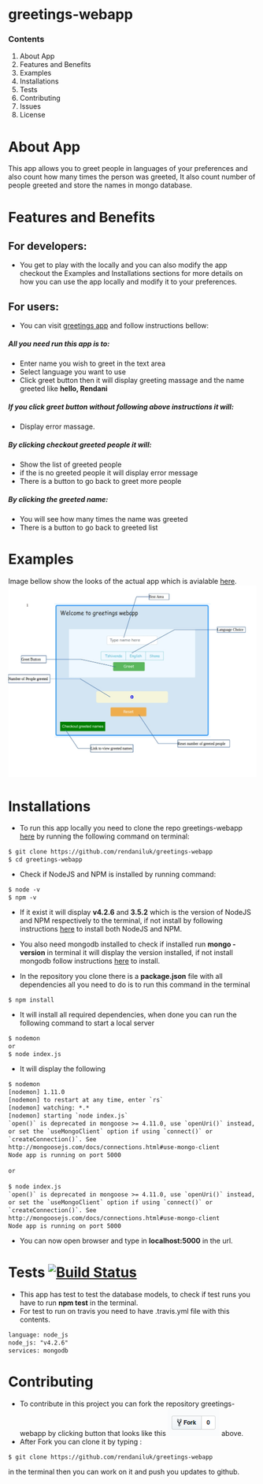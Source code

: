 # greetings-webapp
### Contents
1. About App
1. Features and Benefits
1. Examples
1. Installations
1. Tests
1. Contributing
1. Issues
1. License

# About App
This app allows you to greet people in languages of your preferences and also count how many times the person was greeted, It also count number of people greeted and store the names in mongo database.

# Features and Benefits
## For developers:
* You get to play with the locally and you can also modify the app checkout the Examples and Installations sections for more details on how you can use the app locally and modify it to your preferences.

## For  users:
* You can visit [greetings app](http://rendani-greetings.herokuapp.com) and follow instructions bellow:

##### All you need run  this app is to:
* Enter name you wish to greet in the text area
* Select language you want to use
* Click greet button then it will display greeting massage and the name greeted like **hello, Rendani**
##### If you click greet button without following above instructions it will:
* Display error massage.

##### By clicking checkout greeted people it will:
* Show the list of greeted people
* if the is no greeted people it will display error message
* There is a button to go back to greet more people

##### By clicking the greeted name:
* You will see how many times the name was greeted
* There is a button to go back to greeted list

# Examples
Image bellow show the looks of the actual app which is avialable [here](http://rendani-greetings.herokuapp.com).
![Landing_page](landingpage.jpg)

# Installations
* To run this app locally you need to clone the repo greetings-webapp [here](https://github.com/rendaniluk/greetings-webapp)
by running the following command on terminal:

```
$ git clone https://github.com/rendaniluk/greetings-webapp
$ cd greetings-webapp

```
* Check if NodeJS and NPM is installed by running command:

```
$ node -v
$ npm -v
```
* If it exist it will display **v4.2.6** and **3.5.2** which is the version of NodeJS and NPM respectively to the terminal, if not install by following instructions [here](https://za.godaddy.com/help/install-nodejs-ubuntu-17395) to install both NodeJS and NPM.

* You also need mongodb installed to check if installed run **mongo -version** in terminal it will display the version installed, if not install mongodb follow instructions [here](https://www.howtoforge.com/tutorial/install-mongodb-on-ubuntu-16.04/) to install.

* In the repository you clone there is a **package.json** file with all dependencies all you need to do is to run this command in the terminal

```
$ npm install

```
* It will install all required dependencies, when done you can run the following command to start a local server

```
$ nodemon
or
$ node index.js

```
* It will display the following
```
$ nodemon
[nodemon] 1.11.0
[nodemon] to restart at any time, enter `rs`
[nodemon] watching: *.*
[nodemon] starting `node index.js`
`open()` is deprecated in mongoose >= 4.11.0, use `openUri()` instead, or set the `useMongoClient` option if using `connect()` or `createConnection()`. See http://mongoosejs.com/docs/connections.html#use-mongo-client
Node app is running on port 5000

or

$ node index.js
`open()` is deprecated in mongoose >= 4.11.0, use `openUri()` instead, or set the `useMongoClient` option if using `connect()` or `createConnection()`. See http://mongoosejs.com/docs/connections.html#use-mongo-client
Node app is running on port 5000

```
* You can now open browser and type in **localhost:5000** in the url.


# Tests [![Build Status](https://api.travis-ci.org/rendaniluk/greetings-webapp.svg)](https://travis-ci.org/rendaniluk/greetings-webapp/builds/280324645)

* This app has test to test the database models, to check if test runs you have to run **npm test** in the terminal.
* For test to run on travis you need to have .travis.yml file with this contents.
```
language: node_js
node_js: "v4.2.6"
services: mongodb
```
# Contributing
* To contribute in this project you can fork the repository greetings-webapp by clicking button that looks like this ![fork](fork.png) above.
* After Fork you can clone it by typing :
```
$ git clone https://github.com/rendaniluk/greetings-webapp

```
in the terminal then you can work on it and push you updates to github.
